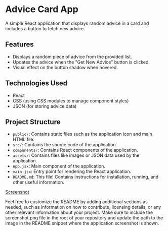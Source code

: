 # Advice Card App

A simple React application that displays random advice in a card and includes a button to fetch new advice.

## Features

- Displays a random piece of advice from the provided list.
- Updates the advice when the "Get New Advice" button is clicked.
- Visual effect on the button shadow when hovered.

## Technologies Used

- React
- CSS (using CSS modules to manage component styles)
- JSON (for storing advice data)

## Project Structure

- `public/`: Contains static files such as the application icon and main HTML file.
- `src/`: Contains the source code of the application.
- `components/`: Contains React components of the application.
- `assets/`: Contains files like images or JSON data used by the application.
- `App.jsx`: Main component of the application.
- `main.jsx`: Entry point for rendering the React application.
- `README.md`: This file! Contains instructions for installation, running, and other useful information.

[Screenshot](./public/screenshoot.png)

Feel free to customize the README by adding additional sections as needed, such as information on how to contribute, licensing details, or any other relevant information about your project. Make sure to include the screenshot.png file in the root of your repository and update the path to the image in the README snippet where the application screenshot is shown.
